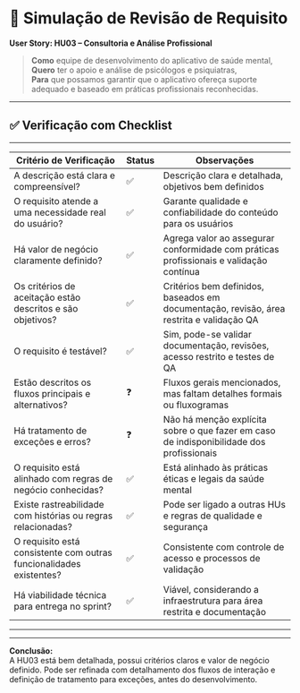 # 🧪 Simulação de Revisão de Requisito

**User Story: HU03 – Consultoria e Análise Profissional**

> **Como** equipe de desenvolvimento do aplicativo de saúde mental,  
> **Quero** ter o apoio e análise de psicólogos e psiquiatras,  
> **Para** que possamos garantir que o aplicativo ofereça suporte adequado e baseado em práticas profissionais reconhecidas.

---

## ✅ Verificação com Checklist
---------------------------------------------------------------------------------------------------------------------------------
| Critério de Verificação                                              | Status | Observações                                                                                      |
|----------------------------------------------------------------------|--------|------------------------------------------------------------------------------------------------|
| A descrição está clara e compreensível?                              | ✅     | Descrição clara e detalhada, objetivos bem definidos                                           |
| O requisito atende a uma necessidade real do usuário?                | ✅     | Garante qualidade e confiabilidade do conteúdo para os usuários                                |
| Há valor de negócio claramente definido?                             | ✅     | Agrega valor ao assegurar conformidade com práticas profissionais e validação contínua         |
| Os critérios de aceitação estão descritos e são objetivos?           | ✅     | Critérios bem definidos, baseados em documentação, revisão, área restrita e validação QA       |
| O requisito é testável?                                              | ✅     | Sim, pode-se validar documentação, revisões, acesso restrito e testes de QA                    |
| Estão descritos os fluxos principais e alternativos?                 | ❓     | Fluxos gerais mencionados, mas faltam detalhes formais ou fluxogramas                          |
| Há tratamento de exceções e erros?                                   | ❓     | Não há menção explícita sobre o que fazer em caso de indisponibilidade dos profissionais       |
| O requisito está alinhado com regras de negócio conhecidas?          | ✅     | Está alinhado às práticas éticas e legais da saúde mental                                      |
| Existe rastreabilidade com histórias ou regras relacionadas?         | ✅     | Pode ser ligado a outras HUs e regras de qualidade e segurança                                |
| O requisito está consistente com outras funcionalidades existentes?  | ✅     | Consistente com controle de acesso e processos de validação                                   |
| Há viabilidade técnica para entrega no sprint?                       | ✅     | Viável, considerando a infraestrutura para área restrita e documentação                       |
---------------------------------------------------------------------------------------------------------------------------------

---

**Conclusão:**  
A HU03 está bem detalhada, possui critérios claros e valor de negócio definido. Pode ser refinada com detalhamento dos fluxos de interação e definição de tratamento para exceções, antes do desenvolvimento.